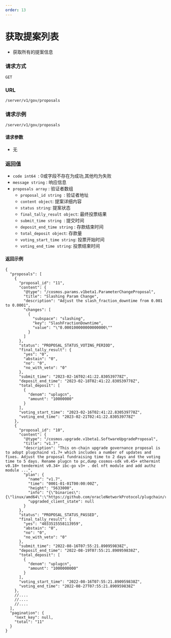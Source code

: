 ```yaml
---
order: 13
---
```


# 获取提案列表

- 获取所有的提案信息

### 请求方式
`GET`

### URL
`/server/v1/gov/proposals`

### 请求示例

```
/server/v1/gov/proposals
```


#### 请求参数

- 无

### 返回值
- `code int64 `: 0或字段不存在为成功,其他均为失败
- `message string` : 响应信息
- `proposals array` : 验证者数组
    - `proposal_id string `: 验证者地址
    - `content object`: 提案详细内容
    - `status string`: 提案状态
    - `final_tally_result object`: 最终投票结果
    - `submit_time string `: 提交时间
    - `deposit_end_time string` : 存款结束时间
    - `total_deposit object`: 存款量
    - `voting_start_time string`: 投票开始时间
    - `voting_end_time string`: 投票结束时间

#### 返回示例
```json5
{
  "proposals": [
    {
      "proposal_id": "11",
      "content": {
        "@type": "/cosmos.params.v1beta1.ParameterChangeProposal",
        "title": "Slashing Param Change",
        "description": "Adjust the slash_fraction_downtime from 0.001 to 0.0001",
        "changes": [
          {
            "subspace": "slashing",
            "key": "SlashFractionDowntime",
            "value": "\"0.000100000000000000\""
          }
        ]
      },
      "status": "PROPOSAL_STATUS_VOTING_PERIOD",
      "final_tally_result": {
        "yes": "0",
        "abstain": "0",
        "no": "0",
        "no_with_veto": "0"
      },
      "submit_time": "2023-02-16T02:41:22.830539778Z",
      "deposit_end_time": "2023-02-18T02:41:22.830539778Z",
      "total_deposit": [
        {
          "denom": "uplugcn",
          "amount": "10000000"
        }
      ],
      "voting_start_time": "2023-02-16T02:41:22.830539778Z",
      "voting_end_time": "2023-02-21T02:41:22.830539778Z"
    },
    {
      "proposal_id": "10",
      "content": {
        "@type": "/cosmos.upgrade.v1beta1.SoftwareUpgradeProposal",
        "title": "v1.7",
        "description": "This on-chain upgrade governance proposal is to adopt plugchaind v1.7+ which includes a number of updates and fixes. Adjust the proposal fundraising time to 2 days and the voting time to 5 days. Rename plugcn to pc,dump cosmos-sdk v0.45+ ethermint v0.18+ tendermint v0.34+ ibc-go v3+ . del nft module and add authz module ...",
        "plan": {
          "name": "v1.7",
          "time": "0001-01-01T00:00:00Z",
          "height": "5633000",
          "info": "{\"binaries\":{\"linux/amd64\":\"https://github.com/oracleNetworkProtocol/plugchain/releases/download/v1.7.0/plugchain_1.7.0_Linux_x86_64.tar.gz\",\"linux/arm64\":\"https://github.com/oracleNetworkProtocol/plugchain/releases/download/v1.7.0/plugchain_1.7.0_Linux_arm64.tar.gz\",\"darwin/amd64\":\"https://github.com/oracleNetworkProtocol/plugchain/releases/download/v1.7.0/plugchain_1.7.0_Darwin_x86_64.tar.gz\"}}",
          "upgraded_client_state": null
        }
      },
      "status": "PROPOSAL_STATUS_PASSED",
      "final_tally_result": {
        "yes": "4033515558113959",
        "abstain": "0",
        "no": "0",
        "no_with_veto": "0"
      },
      "submit_time": "2022-08-16T07:55:21.890959838Z",
      "deposit_end_time": "2022-08-19T07:55:21.890959838Z",
      "total_deposit": [
        {
          "denom": "uplugcn",
          "amount": "1000000000"
        }
      ],
      "voting_start_time": "2022-08-16T07:55:21.890959838Z",
      "voting_end_time": "2022-08-27T07:55:21.890959838Z"
    },
    //....
    //....
    //....
  ],
  "pagination": {
    "next_key": null,
    "total": "11"
  }
}
```